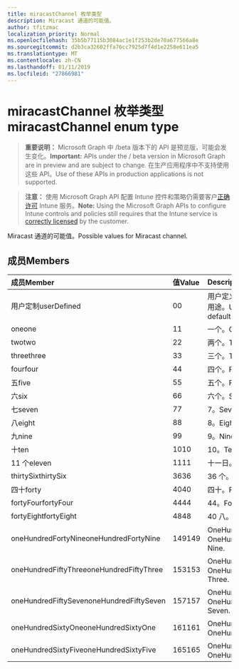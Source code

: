 ```yaml
---
title: miracastChannel 枚举类型
description: Miracast 通道的可能值。
author: tfitzmac
localization_priority: Normal
ms.openlocfilehash: 35b5b77115b3084ac1e1f253b2de70a677566a8e
ms.sourcegitcommit: d2b3ca32602ffa76cc7925d7f4d1e2258e611ea5
ms.translationtype: MT
ms.contentlocale: zh-CN
ms.lasthandoff: 01/11/2019
ms.locfileid: "27866981"
---
```

# <a name="miracastchannel-enum-type"></a><span data-ttu-id="ca391-103">miracastChannel 枚举类型</span><span class="sxs-lookup"><span data-stu-id="ca391-103">miracastChannel enum type</span></span>

> <span data-ttu-id="ca391-104">**重要说明：** Microsoft Graph 中 /beta 版本下的 API 是预览版，可能会发生变化。</span><span class="sxs-lookup"><span data-stu-id="ca391-104">**Important:** APIs under the / beta version in Microsoft Graph are in preview and are subject to change.</span></span> <span data-ttu-id="ca391-105">在生产应用程序中不支持使用这些 API。</span><span class="sxs-lookup"><span data-stu-id="ca391-105">Use of these APIs in production applications is not supported.</span></span>

> <span data-ttu-id="ca391-106">**注意：** 使用 Microsoft Graph API 配置 Intune 控件和策略仍需要客户[正确许可](https://go.microsoft.com/fwlink/?linkid=839381) Intune 服务。</span><span class="sxs-lookup"><span data-stu-id="ca391-106">**Note:** Using the Microsoft Graph APIs to configure Intune controls and policies still requires that the Intune service is [correctly licensed](https://go.microsoft.com/fwlink/?linkid=839381) by the customer.</span></span>

<span data-ttu-id="ca391-107">Miracast 通道的可能值。</span><span class="sxs-lookup"><span data-stu-id="ca391-107">Possible values for Miracast channel.</span></span>
## <a name="members"></a><span data-ttu-id="ca391-108">成员</span><span class="sxs-lookup"><span data-stu-id="ca391-108">Members</span></span>
|<span data-ttu-id="ca391-109">成员</span><span class="sxs-lookup"><span data-stu-id="ca391-109">Member</span></span>|<span data-ttu-id="ca391-110">值</span><span class="sxs-lookup"><span data-stu-id="ca391-110">Value</span></span>|<span data-ttu-id="ca391-111">Description</span><span class="sxs-lookup"><span data-stu-id="ca391-111">Description</span></span>|
|:---|:---|:---|
|<span data-ttu-id="ca391-112">用户定制</span><span class="sxs-lookup"><span data-stu-id="ca391-112">userDefined</span></span>|<span data-ttu-id="ca391-113">0</span><span class="sxs-lookup"><span data-stu-id="ca391-113">0</span></span>|<span data-ttu-id="ca391-114">用户定义，默认值、 没有用途。</span><span class="sxs-lookup"><span data-stu-id="ca391-114">User Defined, default value, no intent.</span></span>|
|<span data-ttu-id="ca391-115">one</span><span class="sxs-lookup"><span data-stu-id="ca391-115">one</span></span>|<span data-ttu-id="ca391-116">1</span><span class="sxs-lookup"><span data-stu-id="ca391-116">1</span></span>|<span data-ttu-id="ca391-117">一个。</span><span class="sxs-lookup"><span data-stu-id="ca391-117">One.</span></span>|
|<span data-ttu-id="ca391-118">two</span><span class="sxs-lookup"><span data-stu-id="ca391-118">two</span></span>|<span data-ttu-id="ca391-119">2</span><span class="sxs-lookup"><span data-stu-id="ca391-119">2</span></span>|<span data-ttu-id="ca391-120">两个。</span><span class="sxs-lookup"><span data-stu-id="ca391-120">Two.</span></span>|
|<span data-ttu-id="ca391-121">three</span><span class="sxs-lookup"><span data-stu-id="ca391-121">three</span></span>|<span data-ttu-id="ca391-122">3</span><span class="sxs-lookup"><span data-stu-id="ca391-122">3</span></span>|<span data-ttu-id="ca391-123">三个。</span><span class="sxs-lookup"><span data-stu-id="ca391-123">Three.</span></span>|
|<span data-ttu-id="ca391-124">four</span><span class="sxs-lookup"><span data-stu-id="ca391-124">four</span></span>|<span data-ttu-id="ca391-125">4</span><span class="sxs-lookup"><span data-stu-id="ca391-125">4</span></span>|<span data-ttu-id="ca391-126">四个。</span><span class="sxs-lookup"><span data-stu-id="ca391-126">Four.</span></span>|
|<span data-ttu-id="ca391-127">五</span><span class="sxs-lookup"><span data-stu-id="ca391-127">five</span></span>|<span data-ttu-id="ca391-128">5</span><span class="sxs-lookup"><span data-stu-id="ca391-128">5</span></span>|<span data-ttu-id="ca391-129">五个。</span><span class="sxs-lookup"><span data-stu-id="ca391-129">Five.</span></span>|
|<span data-ttu-id="ca391-130">六</span><span class="sxs-lookup"><span data-stu-id="ca391-130">six</span></span>|<span data-ttu-id="ca391-131">6</span><span class="sxs-lookup"><span data-stu-id="ca391-131">6</span></span>|<span data-ttu-id="ca391-132">六个。</span><span class="sxs-lookup"><span data-stu-id="ca391-132">Six.</span></span>|
|<span data-ttu-id="ca391-133">七</span><span class="sxs-lookup"><span data-stu-id="ca391-133">seven</span></span>|<span data-ttu-id="ca391-134">7</span><span class="sxs-lookup"><span data-stu-id="ca391-134">7</span></span>|<span data-ttu-id="ca391-135">7。</span><span class="sxs-lookup"><span data-stu-id="ca391-135">Seven.</span></span>|
|<span data-ttu-id="ca391-136">八</span><span class="sxs-lookup"><span data-stu-id="ca391-136">eight</span></span>|<span data-ttu-id="ca391-137">8</span><span class="sxs-lookup"><span data-stu-id="ca391-137">8</span></span>|<span data-ttu-id="ca391-138">8。</span><span class="sxs-lookup"><span data-stu-id="ca391-138">Eight.</span></span>|
|<span data-ttu-id="ca391-139">九</span><span class="sxs-lookup"><span data-stu-id="ca391-139">nine</span></span>|<span data-ttu-id="ca391-140">9</span><span class="sxs-lookup"><span data-stu-id="ca391-140">9</span></span>|<span data-ttu-id="ca391-141">9。</span><span class="sxs-lookup"><span data-stu-id="ca391-141">Nine.</span></span>|
|<span data-ttu-id="ca391-142">十</span><span class="sxs-lookup"><span data-stu-id="ca391-142">ten</span></span>|<span data-ttu-id="ca391-143">10</span><span class="sxs-lookup"><span data-stu-id="ca391-143">10</span></span>|<span data-ttu-id="ca391-144">10。</span><span class="sxs-lookup"><span data-stu-id="ca391-144">Ten.</span></span>|
|<span data-ttu-id="ca391-145">11 个</span><span class="sxs-lookup"><span data-stu-id="ca391-145">eleven</span></span>|<span data-ttu-id="ca391-146">11</span><span class="sxs-lookup"><span data-stu-id="ca391-146">11</span></span>|<span data-ttu-id="ca391-147">十一日。</span><span class="sxs-lookup"><span data-stu-id="ca391-147">Eleven.</span></span>|
|<span data-ttu-id="ca391-148">thirtySix</span><span class="sxs-lookup"><span data-stu-id="ca391-148">thirtySix</span></span>|<span data-ttu-id="ca391-149">36</span><span class="sxs-lookup"><span data-stu-id="ca391-149">36</span></span>|<span data-ttu-id="ca391-150">36 个。</span><span class="sxs-lookup"><span data-stu-id="ca391-150">Thirty-Six.</span></span>|
|<span data-ttu-id="ca391-151">四十</span><span class="sxs-lookup"><span data-stu-id="ca391-151">forty</span></span>|<span data-ttu-id="ca391-152">40</span><span class="sxs-lookup"><span data-stu-id="ca391-152">40</span></span>|<span data-ttu-id="ca391-153">四十。</span><span class="sxs-lookup"><span data-stu-id="ca391-153">Forty.</span></span>|
|<span data-ttu-id="ca391-154">fortyFour</span><span class="sxs-lookup"><span data-stu-id="ca391-154">fortyFour</span></span>|<span data-ttu-id="ca391-155">44</span><span class="sxs-lookup"><span data-stu-id="ca391-155">44</span></span>|<span data-ttu-id="ca391-156">44。</span><span class="sxs-lookup"><span data-stu-id="ca391-156">Forty-Four.</span></span>|
|<span data-ttu-id="ca391-157">fortyEight</span><span class="sxs-lookup"><span data-stu-id="ca391-157">fortyEight</span></span>|<span data-ttu-id="ca391-158">48</span><span class="sxs-lookup"><span data-stu-id="ca391-158">48</span></span>|<span data-ttu-id="ca391-159">40 八。</span><span class="sxs-lookup"><span data-stu-id="ca391-159">Forty-Eight.</span></span>|
|<span data-ttu-id="ca391-160">oneHundredFortyNine</span><span class="sxs-lookup"><span data-stu-id="ca391-160">oneHundredFortyNine</span></span>|<span data-ttu-id="ca391-161">149</span><span class="sxs-lookup"><span data-stu-id="ca391-161">149</span></span>|<span data-ttu-id="ca391-162">OneHundredForty 九。</span><span class="sxs-lookup"><span data-stu-id="ca391-162">OneHundredForty-Nine.</span></span>|
|<span data-ttu-id="ca391-163">oneHundredFiftyThree</span><span class="sxs-lookup"><span data-stu-id="ca391-163">oneHundredFiftyThree</span></span>|<span data-ttu-id="ca391-164">153</span><span class="sxs-lookup"><span data-stu-id="ca391-164">153</span></span>|<span data-ttu-id="ca391-165">OneHundredFifty 三。</span><span class="sxs-lookup"><span data-stu-id="ca391-165">OneHundredFifty-Three.</span></span>|
|<span data-ttu-id="ca391-166">oneHundredFiftySeven</span><span class="sxs-lookup"><span data-stu-id="ca391-166">oneHundredFiftySeven</span></span>|<span data-ttu-id="ca391-167">157</span><span class="sxs-lookup"><span data-stu-id="ca391-167">157</span></span>|<span data-ttu-id="ca391-168">OneHundredFifty 七。</span><span class="sxs-lookup"><span data-stu-id="ca391-168">OneHundredFifty-Seven.</span></span>|
|<span data-ttu-id="ca391-169">oneHundredSixtyOne</span><span class="sxs-lookup"><span data-stu-id="ca391-169">oneHundredSixtyOne</span></span>|<span data-ttu-id="ca391-170">161</span><span class="sxs-lookup"><span data-stu-id="ca391-170">161</span></span>|<span data-ttu-id="ca391-171">OneHundredSixty 一。</span><span class="sxs-lookup"><span data-stu-id="ca391-171">OneHundredSixty-One.</span></span>|
|<span data-ttu-id="ca391-172">oneHundredSixtyFive</span><span class="sxs-lookup"><span data-stu-id="ca391-172">oneHundredSixtyFive</span></span>|<span data-ttu-id="ca391-173">165</span><span class="sxs-lookup"><span data-stu-id="ca391-173">165</span></span>|<span data-ttu-id="ca391-174">OneHundredSixty 五。</span><span class="sxs-lookup"><span data-stu-id="ca391-174">OneHundredSixty-Five.</span></span>|





